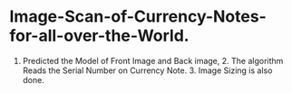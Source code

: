 # Image-Scan-of-Currency-Notes-for-all-over-the-World.
1. Predicted the Model of Front Image and Back image, 2. The algorithm Reads the Serial Number on Currency Note. 3. Image Sizing is also done.
